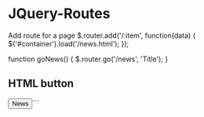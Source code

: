 # JQuery-Routes

Add route for a page
$.router.add('/:item', function(data) {
  $('#container').load('/news.html');
});


function goNews() {
  $.router.go('/news', 'Title');
}

## HTML button
<button onclick="goNews();">News</button>```

